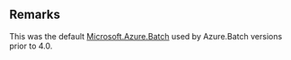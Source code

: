 ## Remarks  
 This was the default [Microsoft.Azure.Batch](assetId:///N:Microsoft.Azure.Batch?qualifyHint=False&autoUpgrade=True) used by Azure.Batch versions prior to 4.0.